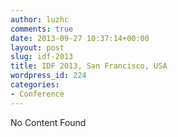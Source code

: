 ```yaml
---
author: luzhc
comments: true
date: 2013-09-27 10:37:14+00:00
layout: post
slug: idf-2013
title: IDF 2013, San Francisco, USA
wordpress_id: 224
categories:
- Conference
---
```


No Content Found
